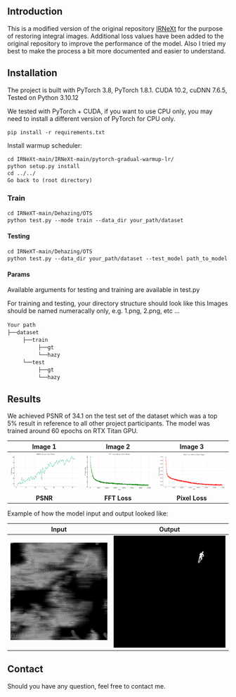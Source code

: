 ## Introduction

This is a modified version of the original repository [IRNeXt](https://github.com/c-yn/IRNeXt) for the purpose of restoring integral images.
Additional loss values have been added to the original repository to improve the performance of the model.
Also I tried my best to make the process a bit more documented and easier to understand.

## Installation
The project is built with PyTorch 3.8, PyTorch 1.8.1. CUDA 10.2, cuDNN 7.6.5, Tested on Python 3.10.12

We tested with PyTorch + CUDA, if you want to use CPU only, you may need to install a different version of PyTorch for CPU only.

~~~
pip install -r requirements.txt
~~~

Install warmup scheduler:
~~~
cd IRNeXt-main/IRNeXt-main/pytorch-gradual-warmup-lr/ 
python setup.py install
cd ../../ 
Go back to (root directory)
~~~

### Train
~~~
cd IRNeXT-main/Dehazing/OTS
python test.py --mode train --data_dir your_path/dataset

~~~
#### Testing 
~~~
cd IRNeXT-main/Dehazing/OTS
python test.py --data_dir your_path/dataset --test_model path_to_model
~~~

#### Params

Available arguments for testing and training are available in test.py

For training and testing, your directory structure should look like this
Images should be named numeracally only, e.g. 1.png, 2.png, etc ...

`Your path` <br/>
`├──dataset` <br/>
     `├──train`  <br/>
          `├──gt`  <br/>
          `└──hazy`  
     `└──test`  <br/>
          `├──gt`  <br/>
          `└──hazy`   

## Results

We achieved PSNR of 34.1 on the test set of the dataset which was a top 5% result in reference to all other project participants. The model was trained around 60 epochs on RTX Titan GPU.

| Image 1 | Image 2 | Image 3 |
|:-------:|:-------:|:-------:|
| ![Image 1 Title](PSNR.png) | ![Image 2 Title](FFT_loss.png) | ![Image 3 Title](Pixel_loss.png) |
| **PSNR** | **FFT Loss** | **Pixel Loss** |

Example of how the model input and output looked like: 

| Input | Output |
|:-------:|:-------:|
| ![Image 1 Title](input.png) | ![Image 2 Title](output.png) |

## Contact

Should you have any question, feel free to contact me.